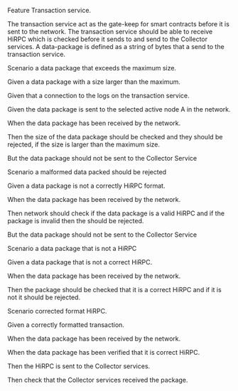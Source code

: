 Feature Transaction service.

The transaction service act as the gate-keep for smart contracts before it is sent to the network. 
The transaction service should be able to receive HiRPC which is checked before it sends to and send to the Collector services.
A data-package is defined as a string of bytes that a send to the transaction service.


Scenario a data package that exceeds the maximum size.

Given a data package with a size larger than the maximum.

Given that a connection to the logs on the transaction service.

Given the data package is sent to the selected active node A in the network.

When the data package has been received by the network.

Then the size of the data package should be checked and they should be rejected,
if the size is larger than the maximum size.

But the data package should not be sent to the Collector Service



Scenario a malformed data packed should be rejected

Given a data package is not a correctly HiRPC format.

When the data package has been received by the network.

Then network should check if the data package is a valid HiRPC
and if the package is invalid then the should be rejected.

But the data package should not be sent to the Collector Service


Scenario a data package that is not a HiRPC

Given a data package that is not a correct HiRPC.

When the data package has been received by the network.

Then the package should be checked that it is a correct HiRPC and if it is not it should be rejected.


Scenario corrected format HiRPC.

Given a correctly formatted transaction.

When the data package has been received by the network.

When the data package has been verified that it is correct HiRPC.

Then the HiRPC is sent to the Collector services.

Then check that the Collector services received the package.

